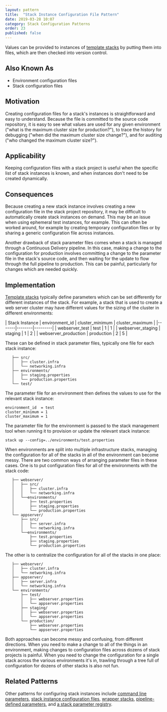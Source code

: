 ```yaml
---
layout: pattern
title:  "Stack Instance Configuration File Pattern"
date: 2019-03-28 10:07
category: Stack Configuration Patterns
order: 23
published: false
---
```


Values can be provided to instances of [template stacks](/patterns/stack-replication/template-stack.html) by putting them into files, which are then checked into version control.


## Also Known As

- Environment configuration files
- Stack configuration files


## Motivation

Creating configuration files for a stack's instances is straightforward and easy to understand. Because the file is committed to the source code repository, it is easy to see what values are used for any given environment ("what is the maximum cluster size for production?"), to trace the history for debugging ("when did the maximum cluster size change?"), and for auditing ("who changed the maximum cluster size?").


## Applicability

Keeping configuration files with a stack project is useful when the specific list of stack instances is known, and when instances don't need to be created dynamically.


## Consequences

Because creating a new stack instance involves creating a new configuration file in the stack project repository, it may be difficult to automatically create stack instances on demand. This may be an issue when using ephemeral test instances, for example. This can often be worked around, for example by creating temporary configuration files or by sharing a generic configuration file across instances.

Another drawback of stack parameter files comes when a stack is managed through a Continuous Delivery pipeline. In this case, making a change to the configuration for production involves committing a change to the parameter file in the stack's source code, and then waiting for the update to flow through the full pipeline to production. This can be painful, particularly for changes which are needed quickly.


## Implementation

[Template stacks](/patterns/stack-replication/template-stack.html) typically define parameters which can be set differently for different instances of the stack. For example, a stack that is used to create a web server cluster may have different values for the sizing of the cluster in different environments:


| Stack Instance | environment_id | cluster_minimum | cluster_maximum |
|-------|--------|---------|
| webserver_test | test | 1 | 1 |
| webserver_staging | staging | 1 | 2 |
| webserver_production | production | 2 | 5 |


These can be defined in stack parameter files, typically one file for each stack instance:


~~~ console
   ├── src/
   │   ├── cluster.infra
   │   └── networking.infra
   ├── environments/
   │   ├── staging.properties
   │   └── production.properties
   └── test/
~~~


The parameter file for an environment then defines the values to use for the relevant stack instance:


~~~ properties
environment_id  = test
cluster_minimum = 1
cluster_maximum = 1
~~~


The parameter file for the environment is passed to the stack management tool when running it to provision or update the relevant stack instance:

~~~ console
stack up --config=../environments/test.properties
~~~


When environments are split into multiple infrastructure stacks, managing the configuration for all of the stacks in all of the environment can become messy. There are two common ways of arranging parameter files in these cases. One is to put configuration files for all of the environments  with the stack code:


~~~ console
   ├── webserver/
   │   ├── src/
   │   │   ├── cluster.infra
   │   │   └── networking.infra
   │   └──environments/
   │       ├── test.properties
   │       ├── staging.properties
   │       └── production.properties
   └── appserver/
       ├── src/
       │   ├── server.infra
       │   └── networking.infra
       └──environments/
           ├── test.properties
           ├── staging.properties
           └── production.properties
~~~


The other is to centralize the configuration for all of the stacks in one place:


~~~ console
   ├── webserver/
   │   ├── cluster.infra
   │   └── networking.infra
   ├── appserver/
   │   ├── server.infra
   │   └── networking.infra
   └── environments/
       ├── test/
       │   ├── webserver.properties
       │   └── appserver.properties
       ├── staging/
       │   ├── webserver.properties
       │   └── appserver.properties
       └── production/
           ├── webserver.properties
           └── appserver.properties
~~~


Both approaches can become messy and confusing, from different directions. When you need to make a change to all of the things in an environment, making changes to configuration files across dozens of stack projects is painful. When you need to change the configuration for a single stack across the various environments it's in, trawling through a tree full of configuration for dozens of other stacks is also not fun.

## Related Patterns

Other patterns for configuring stack instances include [command line parameters](command-line-parameters.html), [stack instance configuration files](stack-instance-configuration-file.html), [wrapper stacks](wrapper-stack.html), [pipeline-defined parameters](pipeline-defined-parameters.html), and [a stack parameter registry](stack-parameter-registry.html).
